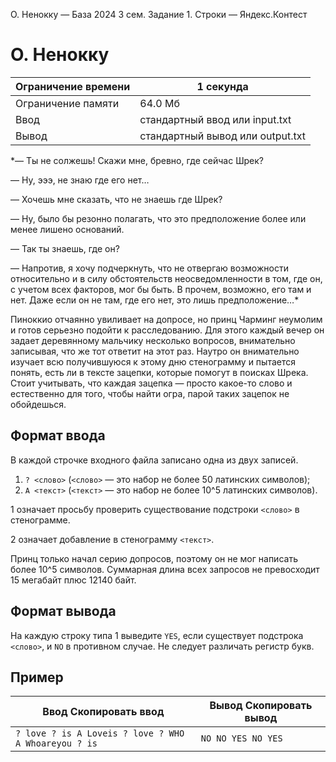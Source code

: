 O. Ненокку — База 2024 3 сем. Задание 1. Строки — Яндекс.Контест

# O. Ненокку

| Ограничение времени | 1 секунда |
| --- | --- |
| Ограничение памяти | 64.0 Мб |
| Ввод | стандартный ввод или input.txt |
| Вывод | стандартный вывод или output.txt |

\*— Ты не солжешь! Скажи мне, бревно, где сейчас Шрек?

— Ну, эээ, не знаю где его нет…

— Хочешь мне сказать, что не знаешь где Шрек?

— Ну, было бы резонно полагать, что это предположение более или менее лишено оснований.

— Так ты знаешь, где он?

— Напротив, я хочу подчеркнуть, что не отвергаю возможности относительно и в силу обстоятельств неосведомленности в том, где он, с учетом всех факторов, мог бы быть. В прочем, возможно, его там и нет. Даже если он не там, где его нет, это лишь предположение…\*

Пиноккио отчаянно увиливает на допросе, но принц Чарминг неумолим и готов серьезно подойти к расследованию. Для этого каждый вечер он задает деревянному мальчику несколько вопросов, внимательно записывая, что же тот ответит на этот раз. Наутро он внимательно изучает всю получившуюся к этому дню стенограмму и пытается понять, есть ли в тексте зацепки, которые помогут в поисках Шрека. Стоит учитывать, что каждая зацепка — просто какое-то слово и естественно для того, чтобы найти огра, парой таких зацепок не обойдешься.

## Формат ввода

В каждой строчке входного файла записано одна из двух записей.

1. `? <слово>` (`<слово>` — это набор не более 50 латинских символов);
1. `A <текст>` (`<текст>` — это набор не более 10^5 латинских символов).

1 означает просьбу проверить существование подстроки `<слово>` в стенограмме.

2 означает добавление в стенограмму `<текст>`.

Принц только начал серию допросов, поэтому он не мог написать более 10^5 символов. Суммарная длина всех запросов не превосходит 15 мегабайт плюс 12140 байт.

## Формат вывода

На каждую строку типа 1 выведите `YES`, если существует подстрока `<слово>`, и `NO` в противном случае. Не следует различать регистр букв.

## Пример

| Ввод Скопировать ввод | Вывод Скопировать вывод |
| --- | --- |
| `? love ? is A Loveis ? love ? WHO A Whoareyou ? is ` | `NO NO YES NO YES ` |
